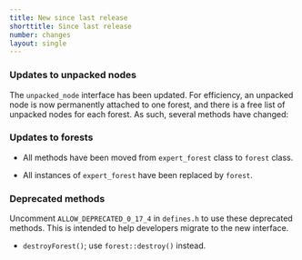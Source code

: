```yaml
---
title: New since last release
shorttitle: Since last release
number: changes
layout: single
---
```


### Updates to unpacked nodes

The ```unpacked_node``` interface has been updated.
For efficiency, an unpacked node is now permanently attached to
one forest, and there is a free list of unpacked nodes for each forest.
As such, several methods have changed:


### Updates to forests

* All methods have been moved from ```expert_forest``` class
    to ```forest``` class.

* All instances of ```expert_forest``` have been replaced by ```forest```.

### Deprecated methods

Uncomment ```ALLOW_DEPRECATED_0_17_4``` in ```defines.h```
to use these deprecated methods.
This is intended to help developers migrate to the new interface.

* ```destroyForest()```; use ```forest::destroy()``` instead.

